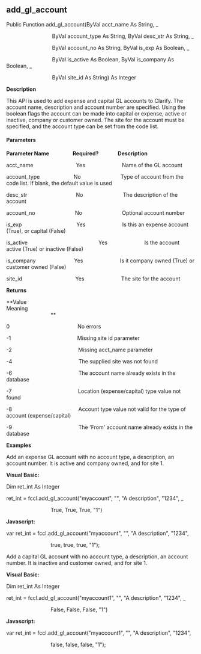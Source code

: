 add_gl_account
----------------

Public Function add_gl_account(ByVal acct_name As String, _

                               ByVal account_type As String, ByVal desc_str As String, _

                               ByVal account_no As String, ByVal is_exp As Boolean, _

                               ByVal is_active As Boolean, ByVal is_company As Boolean, _

                               ByVal site_id As String) As Integer

**Description**

This API is used to add expense and capital GL accounts to Clarify. The account name, description and account number are specified. Using the boolean flags the account can be made into capital or expense, active or inactive, company or customer owned. The site for the account must be specified, and the account type can be set from the code list.

#### Parameters
**Parameter Name**                **Required?**             **Description**

acct_name                             Yes                         Name of the GL account

account_type                       No                           Type of account from the code list. If blank, the default value is used

desc_str                                 No                           The description of the account

account_no                           No                           Optional account number

is_exp                                     Yes                         Is this an expense account (True), or capital (False)

is_active                                                Yes                         Is the account active (True) or inactive (False)

is_company                          Yes                         Is it company owned (True) or customer owned (False)

site_id                                    Yes                         The site for the account

**Returns**

**Value                                     Meaning                                                                                                                                               **

0                                              No errors

-1                                             Missing site id parameter

-2                                             Missing acct_name parameter

-4                                             The supplied site was not found

-6                                             The account name already exists in the database

-7                                             Location (expense/capital) type value not found

-8                                             Account type value not valid for the type of account (expense/capital)

-9                                             The 'From' account name already exists in the database

**Examples**

 Add an expense GL account with no account type, a description, an account number. It is active and company owned, and for site 1.

**Visual Basic:**

Dim ret_int As Integer

ret_int = fccl.add_gl_account("myaccount", "", "A description", "1234", _

                              True, True, True, "1")

**Javascript:**

var ret_int = fccl.add_gl_account("myaccount", "", "A description", "1234",

                              true, true, true, "1");

 Add a capital GL account with no account type, a description, an account number. It is inactive and customer owned, and for site 1.

**Visual Basic:**

Dim ret_int As Integer

ret_int = fccl.add_gl_account("myaccount1", "", "A description", "1234", _

                              False, False, False, "1")

**Javascript:**

var ret_int = fccl.add_gl_account("myaccount1", "", "A description", "1234",

                              false, false, false, "1");